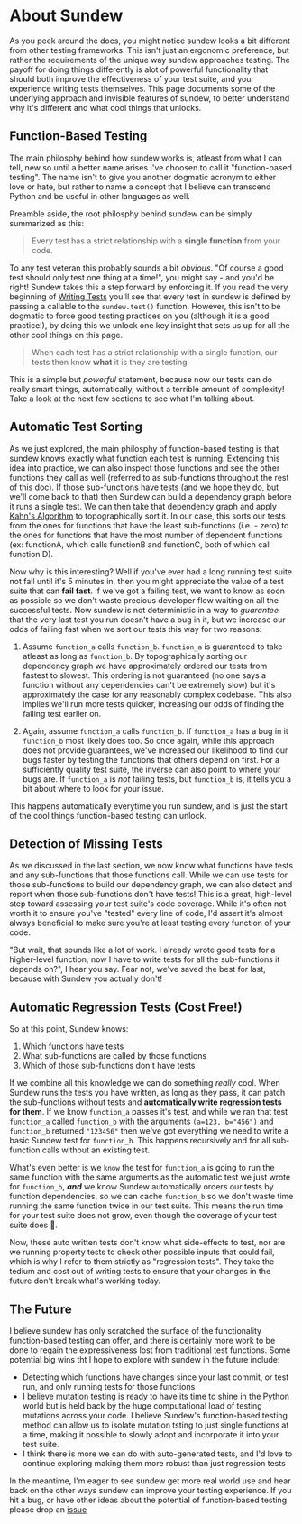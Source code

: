# About Sundew

As you peek around the docs, you might notice sundew looks a bit different from other testing frameworks. This isn't just an ergonomic preference, but rather the requirements of the unique way sundew approaches testing. The payoff for doing things differently is alot of powerful functionality that should both improve the effectiveness of your test suite, and your experience writing tests themselves. This page documents some of the underlying approach and invisible features of sundew, to better understand why it's different and what cool things that unlocks.

## Function-Based Testing
The main philosphy behind how sundew works is, atleast from what I can tell, new so until a better name arises I've choosen to call it "function-based testing". The name isn't to give you another dogmatic acronym to either love or hate, but rather to name a concept that I believe can transcend Python and be useful in other languages as well.

Preamble aside, the root philosphy behind sundew can be simply summarized as this:

> Every test has a strict relationship with a **single function** from your code.

To any test veteran this probably sounds a bit _obvious_. "Of course a good test should only test one thing at a time!", you might say - and you'd be right! Sundew takes this a step forward by enforcing it. If you read the very beginning of [Writing Tests](writing-tests.md) you'll see that every test in sundew is defined by passing a callable to the `sundew.test()` function. However, this isn't to be dogmatic to force good testing practices on you (although it is a good practice!), by doing this we unlock one key insight that sets us up for all the other cool things on this page. 

> When each test has a strict relationship with a single function, our tests then know **what** it is they are testing.

This is a simple but _powerful_ statement, because now our tests can do really smart things, automatically, without a terrible amount of complexity! Take a look at the next few sections to see what I'm talking about.

## Automatic Test Sorting
As we just explored, the main philosphy of function-based testing is that sundew knows exactly what function each test is running. Extending this idea into practice, we can also inspect those functions and see the  other functions they call as well (referred to as sub-functions throughout the rest of this doc). If those sub-functions have tests (and we hope they do, but we'll come back to that) then Sundew can build a dependency graph before it runs a single test. We can then take that dependency graph and apply [Kahn's Algorithm](https://en.wikipedia.org/wiki/Topological_sorting#Kahn's_algorithm) to topographically sort it. In our case, this sorts our tests from the ones for functions that have the least sub-functions (i.e. - zero) to the ones for functions that have the most number of dependent functions (ex: functionA, which calls functionB and functionC, both of which call function D).

Now why is this interesting? Well if you've ever had a long running test suite not fail until it's 5 minutes in, then you might appreciate the value of a test suite that can **fail fast**. If we've got a failing test, we want to know as soon as possible so we don't waste precious developer flow waiting on all the successful tests. Now sundew is not deterministic in a way to _guarantee_ that the very last test you run doesn't have a bug in it, but we increase our odds of failing fast when we sort our tests this way for two reasons:

1. Assume `function_a` calls `function_b`. `function_a` is guaranteed to take atleast as long as `function_b`. By topographically sorting our dependency graph we have approximately ordered our tests from fastest to slowest. This ordering is not guaranteed (no one says a function without any dependencies can't be extremely slow) but it's approximately the case for any reasonably complex codebase. This also implies we'll run more tests quicker, increasing our odds of finding the failing test earlier on.

2. Again, assume `function_a` calls `function_b`. If `function_a` has a bug in it `function_b` most likely does too. So once again, while this approach does not provide guarantees, we've increased our likelihood to find our bugs faster by testing the functions that others depend on first. For a sufficiently quality test suite, the inverse can also point to where your bugs are. If `function_a` is _not_ failing tests, but `function_b` is, it tells you a bit about where to look for your issue.

This happens automatically everytime you run sundew, and is just the start of the cool things function-based testing can unlock.

## Detection of Missing Tests

As we discussed in the last section, we now know what functions have tests and any sub-functions that those functions call. While we can use tests for those sub-functions to build our dependency graph, we can also detect and report when those sub-functions don't have tests! This is a great, high-level step toward assessing your test suite's code coverage. While it's often not worth it to ensure you've "tested" every line of code, I'd assert it's almost always beneficial to make sure you're at least testing every function of your code.

"But wait, that sounds like a lot of work. I already wrote good tests for a higher-level function; now I have to write tests for all the sub-functions it depends on?", I hear you say. Fear not, we've saved the best for last, because with Sundew you actually don't!

## Automatic Regression Tests (Cost Free!)

So at this point, Sundew knows:

1. Which functions have tests
2. What sub-functions are called by those functions
3. Which of those sub-functions don't have tests

If we combine all this knowledge we can do something _really_ cool. When Sundew runs the tests you have written, as long as they pass, it can patch the sub-functions without tests and **automatically write regression tests for them**. If we know `function_a` passes it's test, and while we ran that test `function_a` called `function_b` with the arguments `(a=123, b="456")` and `function_b` returned `"123456"` then we've got everything we need to write a basic Sundew test for `function_b`. This happens recursively and for all sub-function calls without an existing test.

What's even better is we `know` the test for `function_a` is going to run the same function with the same arguments as the automatic test we just wrote for `function_b`, ***and*** we know Sundew automatically orders our tests by function dependencies, so we can cache `function_b` so we don't waste time running the same function twice in our test suite. This means the run time for your test suite does not grow, even though the coverage of your test suite does :tada:.

Now, these auto written tests don't know what side-effects to test, nor are we running property tests to check other possible inputs that could fail, which is why I refer to them strictly as "regression tests". They take the tedium and cost out of writing tests to ensure that your changes in the future don't break what's working today.

## The Future
I believe sundew has only scratched the surface of the functionality function-based testing can offer, and there is certainly more work to be done to regain the expressiveness lost from traditional test functions. Some potential big wins tht I hope to explore with sundew in the future include:
- Detecting which functions have changes since your last commit, or test run, and only running tests for those functions
- I believe mutation testing is ready to have its time to shine in the Python world but is held back by the huge computational load of testing mutations across your code. I believe Sundew's function-based testing method can allow us to isolate mutation tsting to just single functions at a time, making it possible to slowly adopt and incorporate it into your test suite.
- I think there is more we can do with auto-generated tests, and I'd love to continue exploring making them more robust than just regression tests

In the meantime, I'm eager to see sundew get more real world use and hear back on the other ways sundew can improve your testing experience. If you hit a bug, or have other ideas about the potential of function-based testing please drop an [issue](https://github.com/devenjarvis/sundew/issues)